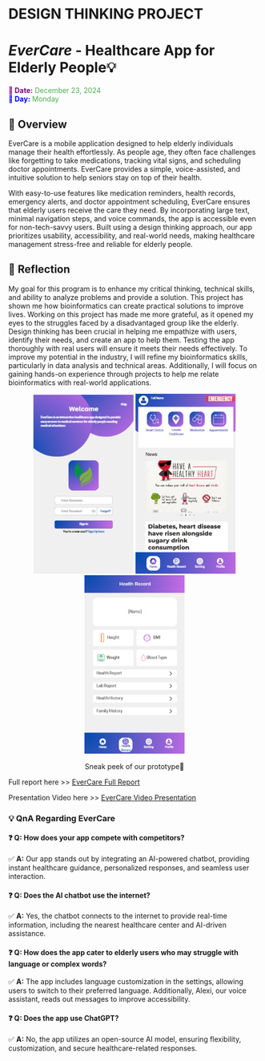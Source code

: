 # DESIGN THINKING PROJECT

# _EverCare_ - Healthcare App for Elderly People💡

<span style="color:purple; font-weight:bold">📅 Date:</span> <span style="color:#4CAF50">December 23, 2024</span>  
<span style="color:blue; font-weight:bold">📆 Day:</span> <span style="color:#4CAF50">Monday</span>

## 🧠 Overview 
EverCare is a mobile application designed to help elderly individuals manage their health effortlessly. As people age, they often face challenges like forgetting to take medications, tracking vital signs, and scheduling doctor appointments. EverCare provides a simple, voice-assisted, and intuitive solution to help seniors stay on top of their health.

With easy-to-use features like medication reminders, health records, emergency alerts, and doctor appointment scheduling, EverCare ensures that elderly users receive the care they need. By incorporating large text, minimal navigation steps, and voice commands, the app is accessible even for non-tech-savvy users. Built using a design thinking approach, our app prioritizes usability, accessibility, and real-world needs, making healthcare management stress-free and reliable for elderly people. 

## 🧠 Reflection
My goal for this program is to enhance my critical thinking, technical skills, and ability to analyze problems and provide a solution. This project has shown me how bioinformatics can create practical solutions to improve lives. Working on this project has made me more grateful, as it opened my eyes to the struggles faced by a disadvantaged group like the elderly.
Design thinking has been crucial in helping me empathize with users, identify their needs, and create an app to help them. Testing the app thoroughly with real users will ensure it meets their needs effectively. To improve my potential in the industry, I will refine my bioinformatics skills, particularly in data analysis and technical areas. Additionally, I will focus on gaining hands-on experience through projects to help me relate bioinformatics with real-world applications.

<p align="center">
  <img src="https://github.com/khiraanisa/files/blob/main/Screenshot%202025-02-12%20011251.png" width="200">
  <img src="https://github.com/khiraanisa/files/blob/main/Screenshot%202025-02-12%20125456.png" width="200">
  <img src="https://github.com/khiraanisa/files/blob/main/Screenshot%202025-02-12%20125905.png" width="200">
</p>
<p align="center"> Sneak peek of our prototype🎉

Full report here >> [EverCare Full Report](https://github.com/khiraanisa/files/blob/main/REPORT%20DESIGN%20THINKING%20PROJECT%20(GROUP%205)%20.pdf)

Presentation Video here >> [EverCare Video Presentation](https://www.canva.com/design/DAGZz6FPwFs/GWmjyHk9geslMNkT_rYOiQ/edit?utm_content=DAGZz6FPwFs&utm_campaign=designshare&utm_medium=link2&utm_source=sharebutton)

### 💡 QnA Regarding EverCare  

#### ❓ Q: How does your app compete with competitors?  
✅ **A:** Our app stands out by integrating an AI-powered chatbot, providing instant healthcare guidance, personalized responses, and seamless user interaction.  

#### ❓ Q: Does the AI chatbot use the internet?  
✅ **A:** Yes, the chatbot connects to the internet to provide real-time information, including the nearest healthcare center and AI-driven assistance.  

#### ❓ Q: How does the app cater to elderly users who may struggle with language or complex words?  
✅ **A:** The app includes language customization in the settings, allowing users to switch to their preferred language. Additionally, Alexi, our voice assistant, reads out messages to improve accessibility.  

#### ❓ Q: Does the app use ChatGPT?  
✅ **A:** No, the app utilizes an open-source AI model, ensuring flexibility, customization, and secure healthcare-related responses.  


